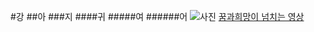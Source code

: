 #강
##아
###지
####귀
#####여
######어
![사진](http://cfile9.uf.tistory.com/image/117D054F4F9601B40D0BED)
[꿈과희망이 넘치는 영상](https://www.youtube.com/watch?v=GdBrrvqGDrM)

